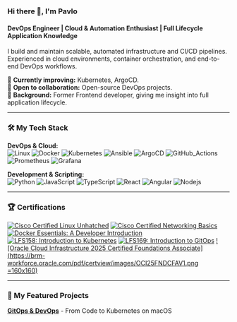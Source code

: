 ### Hi there 👋, I'm Pavlo

#### DevOps Engineer | Cloud & Automation Enthusiast | Full Lifecycle Application Knowledge

I build and maintain scalable, automated infrastructure and CI/CD pipelines. Experienced in cloud environments, container orchestration, and end-to-end DevOps workflows.  

🔹 **Currently improving:** Kubernetes, ArgoCD.  
🔹 **Open to collaboration:** Open-source DevOps projects.  
🔹 **Background:** Former Frontend developer, giving me insight into full application lifecycle.

---

### 🛠️ My Tech Stack

**DevOps & Cloud:**  
![Linux](https://img.shields.io/badge/Linux-FCC624?style=for-the-badge&logo=linux&logoColor=black)
![Docker](https://img.shields.io/badge/Docker-2496ED?style=for-the-badge&logo=docker&logoColor=white)
![Kubernetes](https://img.shields.io/badge/Kubernetes-326CE5?style=for-the-badge&logo=kubernetes&logoColor=white)
![Ansible](https://img.shields.io/badge/Ansible-EE0000?style=for-the-badge&logo=ansible&logoColor=white)
![ArgoCD](https://img.shields.io/badge/Argo%20CD-1e0b3e?style=for-the-badge&logo=argo&logoColor=#d16044)
![GitHub_Actions](https://img.shields.io/badge/GitHub_Actions-2088FF?style=for-the-badge&logo=github-actions&logoColor=white)
![Prometheus](https://img.shields.io/badge/Prometheus-000000?style=for-the-badge&logo=prometheus&labelColor=000000)
![Grafana](https://img.shields.io/badge/Grafana-F2F4F9?style=for-the-badge&logo=grafana&logoColor=orange&labelColor=F2F4F9)

**Development & Scripting:**  
![Python](https://img.shields.io/badge/Python-3776AB?style=for-the-badge&logo=python&logoColor=white)
![JavaScript](https://img.shields.io/badge/JavaScript-F7DF1E?style=for-the-badge&logo=javascript&logoColor=black)
![TypeScript](https://img.shields.io/badge/TypeScript-007ACC?style=for-the-badge&logo=typescript&logoColor=white)
![React](https://img.shields.io/badge/React-61DAFB?style=for-the-badge&logo=react&logoColor=black)
![Angular](https://img.shields.io/badge/Angular-DD0031?style=for-the-badge&logo=angular&logoColor=white)
![Nodejs](https://img.shields.io/badge/Node%20js-339933?style=for-the-badge&logo=nodedotjs&logoColor=white)

---

### 🏆 Certifications
[![Cisco Certified Linux Unhatched](https://images.credly.com/size/140x140/images/f25ec9d4-c59d-49b9-944a-f160012e81cd/image.png)](https://www.credly.com/earner/earned/badge/517167c8-3159-47d3-8aef-698c171bed6e)
[![Cisco Certified Networking Basics](https://images.credly.com/size/140x140/images/5bdd6a39-3e03-4444-9510-ecff80c9ce79/image.png)](https://www.credly.com/earner/earned/badge/d6815951-101e-4cee-a7c3-abac32465d46)
[![Docker Essentials: A Developer Introduction](https://images.credly.com/size/140x140/images/b0c5445a-72a2-46ce-a599-96147e210efb/blob)](https://www.credly.com/earner/earned/badge/609b8a5a-93f7-46fa-8f35-00e47cd31e05)
[![LFS158: Introduction to Kubernetes](https://images.credly.com/size/160x160/images/4b5a8636-c554-482d-bbdc-7925fb3624c3/blob)](https://www.credly.com/earner/earned/badge/cbcf9f95-ade6-4a26-8d60-479ec695c0a8)
[![LFS169: Introduction to GitOps](https://images.credly.com/size/160x160/images/032a65da-a036-4d05-ad80-8fc1274363ab/blob)](https://www.credly.com/earner/earned/badge/e60ca8bb-bf8d-4016-9df3-8b55e298919f)
[![Oracle Cloud Infrastructure 2025 Certified Foundations Associate](https://brm-workforce.oracle.com/pdf/certview/images/OCI25FNDCFAV1.png =160x160)](https://catalog-education.oracle.com/ords/certview/sharebadge?id=0CFCDD7DA8DE5DD7779DDAEB48BE3FE83337209511BD629D1A611B72305E5B92)

---

### 🚀 My Featured Projects

**[GitOps & DevOps](https://github.com/0c2pus/devops-portfolio-project?tab=readme-ov-file)** - From Code to Kubernetes on macOS



